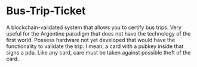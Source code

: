 # Bus-Trip-Ticket

A blockchain-validated system that allows you to certify bus trips. Very useful for the Argentine paradigm that does not have the technology of the first world.
Possess hardware not yet developed that would have the functionality to validate the trip. I mean, a card with a pubkey inside that signs a pda. Like any card, care must be taken against possible theft of the card.
